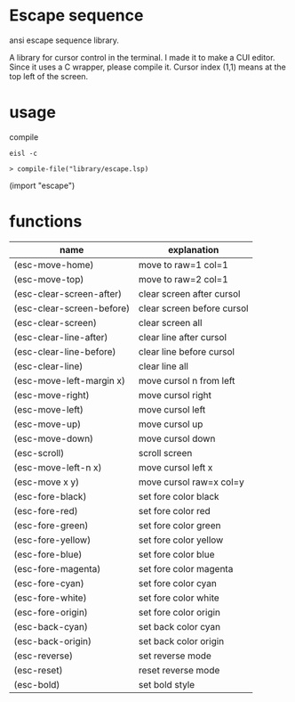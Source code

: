 # Escape sequence
ansi escape sequence library.

A library for cursor control in the terminal. I made it to make a CUI editor. Since it uses a C wrapper, please compile it. Cursor index (1,1) means at the top left of the screen. 

# usage
compile 

```
eisl -c

> compile-file("library/escape.lsp)
```

(import "escape")

# functions

|name                     | explanation               |
|-------------------------|---------------------------|
|(esc-move-home)          | move to raw=1 col=1       |
|(esc-move-top)           | move to raw=2 col=1       |
|(esc-clear-screen-after) | clear screen after cursol |
|(esc-clear-screen-before)| clear screen before cursol|
|(esc-clear-screen)       | clear screen all          |
|(esc-clear-line-after)   | clear line after cursol   |
|(esc-clear-line-before)  | clear line before cursol  |
|(esc-clear-line)         | clear line all            |
|(esc-move-left-margin x) | move cursol n from left   |
|(esc-move-right)         | move cursol right         |
|(esc-move-left)          | move cursol left          |
|(esc-move-up)            | move cursol up            |
|(esc-move-down)          | move cursol down          |
|(esc-scroll)             | scroll screen             |
|(esc-move-left-n x)      | move cursol left x        |
|(esc-move x y)           | move cursol raw=x col=y   |
|(esc-fore-black)         | set fore color black      |
|(esc-fore-red)           | set fore color red        |
|(esc-fore-green)         | set fore color green      |
|(esc-fore-yellow)        | set fore color yellow     |
|(esc-fore-blue)          | set fore color blue       |
|(esc-fore-magenta)       | set fore color magenta    |
|(esc-fore-cyan)          | set fore color cyan       |
|(esc-fore-white)         | set fore color white      |
|(esc-fore-origin)        | set fore color origin     |
|(esc-back-cyan)          | set back color cyan       |
|(esc-back-origin)        | set back color origin     |
|(esc-reverse)            | set reverse mode          |
|(esc-reset)              | reset reverse mode        |
|(esc-bold)               | set bold style            |




